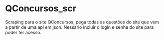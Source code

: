 # QConcursos_scr
Scraping para o site QConcursos, pega todas as questões do site que vem a partir de uma api em json.
Nessario incluir o login e senha do site para poder ter acesso.
